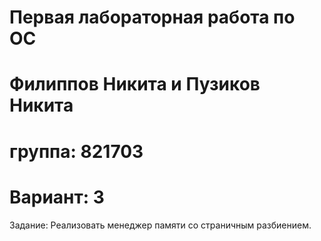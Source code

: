 # Первая лабораторная работа по ОС
# Филиппов Никита и Пузиков Никита 
# группа: 821703
# Вариант: 3

Задание: Реализовать менеджер памяти со страничным разбиением.